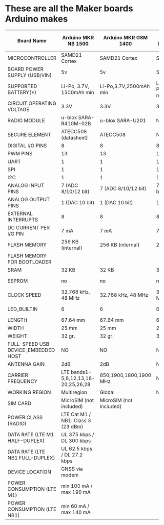 # These are all the Maker boards Arduino makes



|Board Name                          |Arduino MKR NB 1500                |Arduino MKR GSM 1400   |Arduino MKR1000 WIFI |Arduino MKR ZERO     |Arduino MKR Vidor 4000|Arduino MKR WAN 1310    |Arduino MKR WAN 1300(LoRa)|Arduino MKR Vidor 4000|Arduino MKR WiFi 1010 |
|------------------------------------|-----------------------------------|-----------------------|---------------------|---------------------|----------------------|------------------------|--------------------------|----------------------|----------------------|
|MICROCONTROLLER                     |SAMD21 Cortex                      |SAMD21 Cortex          |SAMD21 Cortex        |SAMD21 Cortex        |SAMD21 Cortex         |SAMD21 Cortex           |SAMD21 Cortex             |SAMD21 Cortex         |SAMD21 Cortex         |
|BOARD POWER SUPPLY (USB/VIN)        |5v                                 |5v                     |5V                   |5V                   |5v                    |5v                      |5v                        |5v                    |5v                    |
|SUPPORTED BATTERY(\*)               |Li-Po, 3.7V, 1500mAh min           |Li-Po,3.7V,2500mAh min |Li-Po,3.7V,700mAh min|Li-Po,3.7V,700mAh min|Li-Po,3.7V,1024mAh min|Li-Ion,Li-Po,1024mAh min|2x AA or AAA              |Li-Po,3.7V,1024mAh Min|Li-Po,3.7V,1024mAh Min|
|CIRCUIT OPERATING VOLTAGE           |3.3V                               |3.3V                   |3.3V                 |3.3V                 |3.3V                  |3.3V                    |3.3V                      |3.3V                  |3.3V                  |
|RADIO MODULE                        |u-blox SARA-R410M-02B              |u-blox SARA-U201       |N/A                  |N/A                  |u-blox NINA-W102      |CMWX1ZZABZ              |CMWX1ZZABZ                |u-blox NINA-W102      |u-blox NINA-W102      |
|SECURE ELEMENT                      |ATECC508 (datasheet)               |ATECC508               |N/A                  |N/A                  |ATECC508              |ATECC508                |N/A                       |ATECC508              |ATECC508              |
|DIGITAL I/O PINS                    |8                                  |8                      |8                    |22                   |8                     |8                       |N/A                       |8                     |8                     |
|PWM PINS                            |13                                 |13                     |12                   |12                   |13                    |13                      |8                         |13                    |13                    |
|UART                                |1                                  |1                      |1                    |1                    |1                     |1                       |12                        |1                     |1                     |
|SPI                                 |1                                  |1                      |1                    |1                    |1                     |1                       |1                         |1                     |1                     |
|I2C                                 |1                                  |1                      |1                    |1                    |1                     |1                       |1                         |1                     |1                     |
|ANALOG INPUT PINS                   |7 (ADC 8/10/12 bit)                |7 (ADC 8/10/12 bit)    |7 (ADC 8/10/12 bit)  |7 (ADC 8/10/12 bit)  |7 (ADC 8/10/12 bit)   |7 (ADC 8/10/12 bit)     |1                         |7 (ADC 8/10/12 bit)   |7 (ADC 8/10/12 bit)   |
|ANALOG OUTPUT PINS                  |1 (DAC 10 bit)                     |1 (DAC 10 bit)         |1 (DAC 10 bit)       |1 (DAC 10 bit)       |1 (DAC 10 bit)        |1 (DAC 10 bit)          |7 (ADC 8/10/12 bit)       |1 (DAC 10 bit)        |1 (DAC 10 bit)        |
|EXTERNAL INTERRUPTS                 |8                                  |8                      |8                    |10                   |10                    |8                       |1 (DAC 10 bit)            |10                    |10                    |
|DC CURRENT PER I/O PIN              |7 mA                               |7 mA                   |7 mA                 |7 mA                 |7 mA                  |7 mA                    |8                         |7 mA                  |7 mA                  |
|FLASH MEMORY                        |256 KB (internal)                  |256 KB (internal)      |256 KB               |256 KB               |256 KB (internal)     |256 KB (internal)       |7 mA                      |256 KB (internal)     |256 KB (internal)     |
|FLASH MEMORY FOR BOOTLOADER         |                                   |                       |                     |8 KB                 |                      |                        |                          |32 KB                 |                      |
|SRAM                                |32 KB                              |32 KB                  |32 KB                |32 KB                |32 KB                 |32 KB                   |256 KB                    |no                    |32 KB                 |
|EEPROM                              |no                                 |no                     |no                   |no                   |no                    |no                      |32 KB                     |32.768 kHz , 48 MHz   |no                    |
|CLOCK SPEED                         |32.768 kHz, 48 MHz                 |32.768 kHz, 48 MHz     |32.768 kHz , 48 MHz  |32.768 kHz, 48 MHz   |32.768 kHz , 48 MHz   |32.768 kHz (RTC), 48 MHz|no                        |6                     |32.768 kHz , 48 MHz   |
|LED\_BUILTIN                        |6                                  |6                      |6                    |32                   |6                     |6                       |32.768 kHz (RTC), 48 MHz  |6                     |6                     |
|LENGTH                              |67.64 mm                           |67.64 mm               |61.5 mm              |                     |                      |67.64 mm                |67.64 mm                  |83 mm                 |61.5 mm               |
|WIDTH                               |25 mm                              |25 mm                  |25 mm                |                     |                      |25 mm                   |25 mm                     |25 mm                 |25 mm                 |
|WEIGHT                              |32 gr.                             |32 gr.                 |32 gr.               |                     |                      |32 gr.                  |32 gr.                    |43.5 gr.              |32 gr.                |
|FULL-SPEED USB DEVICE ,EMBEDDED HOST|NO                                 |NO                     |NO                   |NO                   |YES                   |YES                     |NO                        |YES                   |YES                   |
|ANTENNA GAIN                        |2dB                                |2dB                    |N/A                  |N/A                  |N/A                   |2dB                     |2dB                       |                      |                      |
|CARRIER FREQUENCY                   |LTE bands1-5,8,12,13,18-20,25,26,28|850,1900,1800,1900 MHz |N/A                  |N/A                  |N/A                   |433/868/915 MHz         |433/868/915 MHz           |                      |                      |
|WORKING REGION                      |Multiregion                        |Global                 |N/A                  |N/A                  |N/A                   |EU/US                   |EU/US                     |                      |                      |
|SIM CARD                            |MicroSIM (not included)            |MicroSIM (not included)|                     |                     |                      |                        |                          |                      |                      |
|POWER CLASS (RADIO)                 |LTE Cat M1 / NB1: Class 3 (23 dBm) |                       |                     |                     |                      |                        |                          |                      |                      |
|DATA RATE (LTE M1 HALF-DUPLEX)      |UL 375 kbps / DL 300 kbps          |                       |                     |                     |                      |                        |                          |                      |                      |
|DATA RATE (LTE NB1 FULL-DUPLEX)     |UL 62.5 kbps / DL 27.2 kbps        |                       |                     |                     |                      |                        |                          |                      |                      |
|DEVICE LOCATION                     |GNSS via modem                     |                       |                     |                     |                      |                        |                          |                      |                      |
|POWER CONSUMPTION (LTE M1)          |min 100 mA / max 190 mA            |                       |                     |                     |                      |                        |                          |                      |                      |
|POWER CONSUMPTION (LTE NB1)         |min 60 mA / max 140 mA             |                       |                     |                     |                      |                        |                          |                      |
